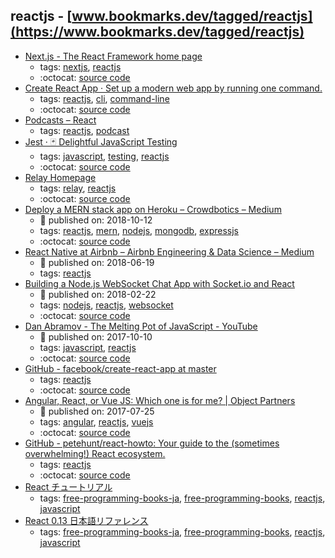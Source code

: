 reactjs - [www.bookmarks.dev/tagged/reactjs](https://www.bookmarks.dev/tagged/reactjs)
---
* [Next.js - The React Framework home page](https://nextjs.org/)
    * tags: [nextjs](../tagged/nextjs.md), [reactjs](../tagged/reactjs.md)
    * :octocat: [source code](https://github.com/zeit/next.js)
* [Create React App · Set up a modern web app by running one command.](https://facebook.github.io/create-react-app/)
    * tags: [reactjs](../tagged/reactjs.md), [cli](../tagged/cli.md), [command-line](../tagged/command-line.md)
    * :octocat: [source code](https://github.com/facebook/create-react-app)
* [Podcasts – React](https://reactjs.org/community/podcasts.html)
    * tags: [reactjs](../tagged/reactjs.md), [podcast](../tagged/podcast.md)
* [Jest · 🃏 Delightful JavaScript Testing](https://jestjs.io/)
    * tags: [javascript](../tagged/javascript.md), [testing](../tagged/testing.md), [reactjs](../tagged/reactjs.md)
    * :octocat: [source code](https://github.com/facebook/jest)
* [Relay Homepage](https://facebook.github.io/relay/)
    * tags: [relay](../tagged/relay.md), [reactjs](../tagged/reactjs.md)
    * :octocat: [source code](https://github.com/facebook/relay)
* [Deploy a MERN stack app on Heroku – Crowdbotics – Medium](https://medium.com/crowdbotics/deploy-a-mern-stack-app-on-heroku-b0c255744a70)
    * :calendar: published on: 2018-10-12
    * tags: [reactjs](../tagged/reactjs.md), [mern](../tagged/mern.md), [nodejs](../tagged/nodejs.md), [mongodb](../tagged/mongodb.md), [expressjs](../tagged/expressjs.md)
    * :octocat: [source code](https://github.com/amandeepmittal/deploy-mern-on-heroku)
* [React Native at Airbnb – Airbnb Engineering & Data Science – Medium](https://medium.com/airbnb-engineering/react-native-at-airbnb-f95aa460be1c)
    * :calendar: published on: 2018-06-19
    * tags: [reactjs](../tagged/reactjs.md)
* [Building a Node.js WebSocket Chat App with Socket.io and React](https://itnext.io/building-a-node-js-websocket-chat-app-with-socket-io-and-react-473a0686d1e1)
    * :calendar: published on: 2018-02-22
    * tags: [nodejs](../tagged/nodejs.md), [reactjs](../tagged/reactjs.md), [websocket](../tagged/websocket.md)
    * :octocat: [source code](https://github.com/justadudewhohacks/websocket-chat)
* [Dan Abramov - The Melting Pot of JavaScript - YouTube](https://www.youtube.com/watch?v=G39lKaONAlA)
    * :calendar: published on: 2017-10-10
    * tags: [javascript](../tagged/javascript.md), [reactjs](../tagged/reactjs.md)
    * :octocat: [source code](https://github.com/facebook/create-react-app/tree/master)
* [GitHub - facebook/create-react-app at master](https://github.com/facebook/create-react-app/tree/master)
    * tags: [reactjs](../tagged/reactjs.md)
    * :octocat: [source code](https://github.com/facebook/create-react-app/tree/master)
* [Angular, React, or Vue JS: Which one is for me? | Object Partners](https://objectpartners.com/2017/07/25/angular-react-or-vue-js-which-one-is-for-me/)
    * :calendar: published on: 2017-07-25
    * tags: [angular](../tagged/angular.md), [reactjs](../tagged/reactjs.md), [vuejs](../tagged/vuejs.md)
    * :octocat: [source code](https://github.com/mike-plummer/angular-react-vue-stopwatch)
* [GitHub - petehunt/react-howto: Your guide to the (sometimes overwhelming!) React ecosystem.](https://github.com/petehunt/react-howto)
    * tags: [reactjs](../tagged/reactjs.md)
    * :octocat: [source code](https://github.com/petehunt/react-howto)
* [React チュートリアル](https://facebook.github.io/react/docs/tutorial-ja-JP.html)
    * tags: [free-programming-books-ja](../tagged/free-programming-books-ja.md), [free-programming-books](../tagged/free-programming-books.md), [reactjs](../tagged/reactjs.md), [javascript](../tagged/javascript.md)
* [React 0.13 日本語リファレンス](http://js.studio-kingdom.com/react)
    * tags: [free-programming-books-ja](../tagged/free-programming-books-ja.md), [free-programming-books](../tagged/free-programming-books.md), [reactjs](../tagged/reactjs.md), [javascript](../tagged/javascript.md)
